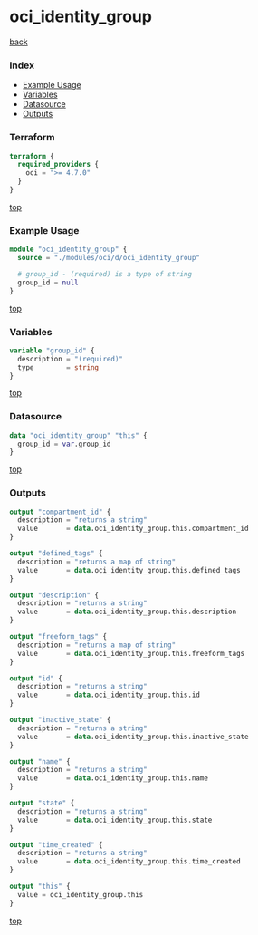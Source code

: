 # oci_identity_group

[back](../oci.md)

### Index

- [Example Usage](#example-usage)
- [Variables](#variables)
- [Datasource](#datasource)
- [Outputs](#outputs)

### Terraform

```terraform
terraform {
  required_providers {
    oci = ">= 4.7.0"
  }
}
```

[top](#index)

### Example Usage

```terraform
module "oci_identity_group" {
  source = "./modules/oci/d/oci_identity_group"

  # group_id - (required) is a type of string
  group_id = null
}
```

[top](#index)

### Variables

```terraform
variable "group_id" {
  description = "(required)"
  type        = string
}
```

[top](#index)

### Datasource

```terraform
data "oci_identity_group" "this" {
  group_id = var.group_id
}
```

[top](#index)

### Outputs

```terraform
output "compartment_id" {
  description = "returns a string"
  value       = data.oci_identity_group.this.compartment_id
}

output "defined_tags" {
  description = "returns a map of string"
  value       = data.oci_identity_group.this.defined_tags
}

output "description" {
  description = "returns a string"
  value       = data.oci_identity_group.this.description
}

output "freeform_tags" {
  description = "returns a map of string"
  value       = data.oci_identity_group.this.freeform_tags
}

output "id" {
  description = "returns a string"
  value       = data.oci_identity_group.this.id
}

output "inactive_state" {
  description = "returns a string"
  value       = data.oci_identity_group.this.inactive_state
}

output "name" {
  description = "returns a string"
  value       = data.oci_identity_group.this.name
}

output "state" {
  description = "returns a string"
  value       = data.oci_identity_group.this.state
}

output "time_created" {
  description = "returns a string"
  value       = data.oci_identity_group.this.time_created
}

output "this" {
  value = oci_identity_group.this
}
```

[top](#index)